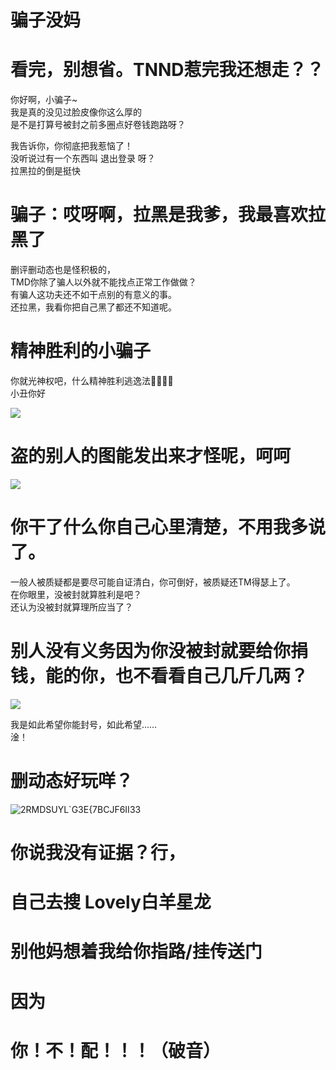 # 骗子没妈
# 看完，别想省。TNND惹完我还想走？？

你好啊，小骗子~<br>
我是真的没见过脸皮像你这么厚的<br>
是不是打算号被封之前多圈点好卷钱跑路呀？<br>

我告诉你，你彻底把我惹恼了！<br>
没听说过有一个东西叫 退出登录 呀？<br>
拉黑拉的倒是挺快<br>

# 骗子：哎呀啊，拉黑是我爹，我最喜欢拉黑了

删评删动态也是怪积极的，<br>
TMD你除了骗人以外就不能找点正常工作做做？<br>
有骗人这功夫还不如干点别的有意义的事。<br>
还拉黑，我看你把自己黑了都还不知道呢。<br>

# 精神胜利的小骗子

你就光神权吧，什么精神胜利逃逸法🤣🤣🤣😋<br>
小丑你好

![](https://qg46.github.io/bilibili/item/pzmm/R%28L~I$B}@6[7_9S{1BL7}W7.jpg)

# 盗的别人的图能发出来才怪呢，呵呵

![](https://qg46.github.io/bilibili/item/pzmm/NAFTJZI9SH3AQ4F~[G2[X_0.jpg)

# 你干了什么你自己心里清楚，不用我多说了。

一般人被质疑都是要尽可能自证清白，你可倒好，被质疑还TM得瑟上了。<br>
在你眼里，没被封就算胜利是吧？<br>
还认为没被封就算理所应当了？<br>

# 别人没有义务因为你没被封就要给你捐钱，能的你，也不看看自己几斤几两？

![](https://qg46.github.io/bilibili/item/pzmm/GT7B7%7DW_B047HM7AUW9%7BZM8.jpg)<br>

我是如此希望你能封号，如此希望……<br>
淦！

# 删动态好玩咩？

![2RMDSUYL`G3E{7BCJF6II33](https://github.com/qg46/bilibili/assets/78160128/440cf143-99a4-4f9b-9f0d-3158563c2c16)


# 你说我没有证据？行，
# 自己去搜 Lovely白羊星龙
# 别他妈想着我给你指路/挂传送门
# 因为
# 你！不！配！！！（破音）
